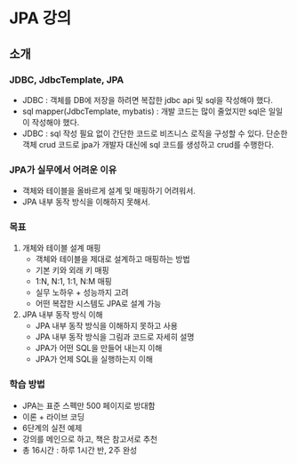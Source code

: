 # JPA 강의

## 소개

### JDBC, JdbcTemplate, JPA

- JDBC : 객체를 DB에 저장을 하려면 복잡한 jdbc api 및 sql을 작성해야 했다.
- sql mapper(JdbcTemplate, mybatis) : 개발 코드는 많이 줄었지만 sql은 일일이 작성해야 했다.
- JDBC : sql 작성 필요 없이 간단한 코드로 비즈니스 로직을 구성할 수 있다.
  단순한 객체 crud 코드로 jpa가 개발자 대신에 sql 코드를 생성하고 crud를 수행한다.

### JPA가 실무에서 어려운 이유

- 객체와 테이블을 올바르게 설계 및 매핑하기 어려워서.
- JPA 내부 동작 방식을 이해하지 못해서.

### 목표 

1. 개체와 테이블 설계 매핑
   - 객체와 테이블을 제대로 설계하고 매핑하는 방법
   - 기본 키와 외래 키 매핑
   - 1:N, N:1, 1:1, N:M 매핑
   - 실무 노하우 + 성능까지 고려
   - 어떤 복잡한 시스템도 JPA로 설계 가능
2. JPA 내부 동작 방식 이해
   - JPA 내부 동작 방식을 이해하지 못하고 사용
   - JPA 내부 동작 방식을 그림과 코드로 자세히 설명
   - JPA가 어떤 SQL을 만들어 내는지 이해
   - JPA가 언제 SQL을 실행하는지 이해

### 학습 방법

- JPA는 표준 스펙만 500 페이지로 방대함
- 이론 + 라이브 코딩
- 6단계의 실전 예제
- 강의를 메인으로 하고, 책은 참고서로 추천
- 총 16시간 : 하루 1시간 반, 2주 완성

